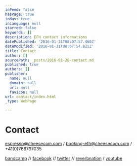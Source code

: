 ```yaml
---
inFeed: false
hasPage: true
inNav: true
inLanguage: null
starred: false
keywords: []
description: EFH contact informations
datePublished: '2016-01-31T08:07:57.460Z'
dateModified: '2016-01-31T08:07:54.825Z'
title: Contact
author: []
sourcePath: _posts/2016-01-28-contact.md
published: true
authors: []
publisher:
  name: null
  domain: null
  url: null
  favicon: null
url: contact/index.html
_type: WebPage

---
```

# Contact

espresso@cheesecom.com / booking-efh@cheesecom.com / +41(0)766797035

[bandcamp][0] // [facebook][1] // [twitter][2] // [reverbnation][3] / [youtube][4]

[0]: https://espressofromhell.bandcamp.com/
[1]: https://www.facebook.com/espressofromhell/
[2]: https://twitter.com/efhmusic
[3]: https://www.reverbnation.com/espressofromhell
[4]: https://www.youtube.com/channel/UCtRY9Y12JqWcyLOYtzeUGTA